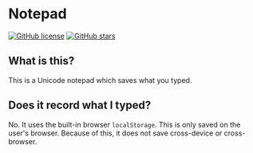 # Notepad
[![GitHub license](https://img.shields.io/github/license/VFDan/notepad?color=0cc&label=License&style=flat-square)](https://github.com/VFDan/notepad/blob/master/LICENSE) [![GitHub stars](https://img.shields.io/github/stars/VFDan/notepad?label=Stars&style=flat-square)](https://github.com/VFDan/notepad/stargazers)
## What is this?
This is a Unicode notepad which saves what you typed.
## Does it record what I typed?
No. It uses the built-in browser `localStorage`. This is only saved on the user's browser. Because of this, it does not save cross-device or cross-browser.
